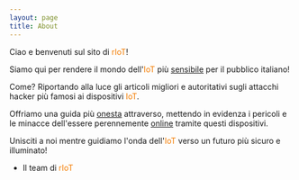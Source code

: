 ```yaml
---
layout: page
title: About
---
```


Ciao e benvenuti sul sito di <span style="color:#f47c00">rIoT</span>!

Siamo qui per rendere il mondo dell'<span style="color:#f47c00">IoT</span> più <span style="text-decoration: underline;">sensibile</span> per il pubblico italiano! 

Come? Riportando alla luce gli articoli migliori e autoritativi sugli attacchi hacker più famosi ai dispositivi <span style="color:#f47c00">IoT</span>.

Offriamo una guida più <span style="text-decoration: underline;">onesta</span> attraverso, mettendo in evidenza i pericoli e le minacce dell'essere perennemente <span style="text-decoration: underline;">online</span> tramite questi dispositivi. 

Unisciti a noi mentre guidiamo l'onda dell'<span style="color:#f47c00">IoT</span> verso un futuro più sicuro e illuminato!

* Il team di <span style="color:#f47c00">rIoT</span>
